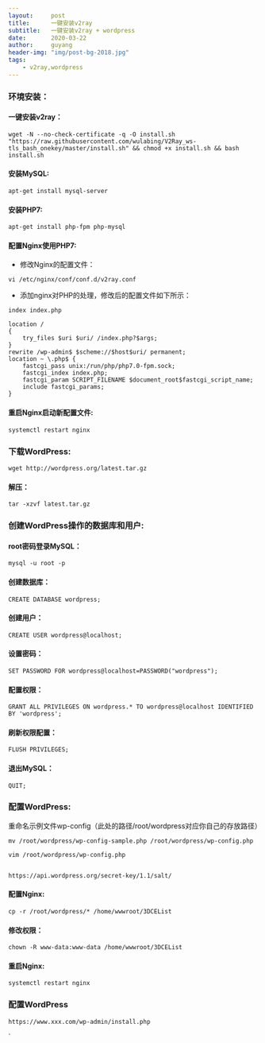 ```yaml
---
layout:     post
title:      一键安装v2ray
subtitle:   一键安装v2ray + wordpress
date:       2020-03-22
author:     guyang
header-img: "img/post-bg-2018.jpg"
tags:    
    - v2ray,wordpress    
---
```


### 环境安装：

#### 一键安装v2ray：
```
wget -N --no-check-certificate -q -O install.sh "https://raw.githubusercontent.com/wulabing/V2Ray_ws-tls_bash_onekey/master/install.sh" && chmod +x install.sh && bash install.sh
```
#### 安装MySQL:
```
apt-get install mysql-server
```
#### 安装PHP7:
```
apt-get install php-fpm php-mysql
```
#### 配置Nginx使用PHP7:
 - 修改Nginx的配置文件：
 
```
vi /etc/nginx/conf/conf.d/v2ray.conf
```

 - 添加nginx对PHP的处理，修改后的配置文件如下所示：
 
```
index index.php

location /
{
	try_files $uri $uri/ /index.php?$args;
}
rewrite /wp-admin$ $scheme://$host$uri/ permanent;
location ~ \.php$ {
	fastcgi_pass unix:/run/php/php7.0-fpm.sock;
	fastcgi_index index.php;
	fastcgi_param SCRIPT_FILENAME $document_root$fastcgi_script_name;
	include fastcgi_params;
}
```
#### 重启Nginx启动新配置文件:
```
systemctl restart nginx
```

### 下载WordPress:
```
wget http://wordpress.org/latest.tar.gz
```
#### 解压：
```
tar -xzvf latest.tar.gz
```
### 创建WordPress操作的数据库和用户:

#### root密码登录MySQL：
```
mysql -u root -p
```
#### 创建数据库：
```
CREATE DATABASE wordpress;
```
#### 创建用户：
```
CREATE USER wordpress@localhost;
```
#### 设置密码：
```
SET PASSWORD FOR wordpress@localhost=PASSWORD("wordpress");
```
#### 配置权限：
```
GRANT ALL PRIVILEGES ON wordpress.* TO wordpress@localhost IDENTIFIED BY 'wordpress';
```
#### 刷新权限配置：
```
FLUSH PRIVILEGES;
```
#### 退出MySQL：
```
QUIT;
```

### 配置WordPress:
重命名示例文件wp-config（此处的路径/root/wordpress对应你自己的存放路径）
```
mv /root/wordpress/wp-config-sample.php /root/wordpress/wp-config.php

vim /root/wordpress/wp-config.php


https://api.wordpress.org/secret-key/1.1/salt/
```

#### 配置Nginx:
```
cp -r /root/wordpress/* /home/wwwroot/3DCEList
```
#### 修改权限：
```
chown -R www-data:www-data /home/wwwroot/3DCEList
```
#### 重启Nginx:
```
systemctl restart nginx
```

### 配置WordPress
```
https://www.xxx.com/wp-admin/install.php
```
`